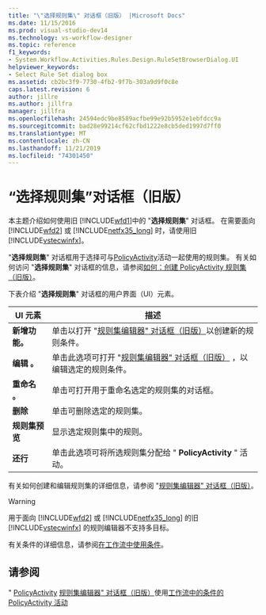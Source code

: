 ```yaml
---
title: "\"选择规则集\" 对话框（旧版） |Microsoft Docs"
ms.date: 11/15/2016
ms.prod: visual-studio-dev14
ms.technology: vs-workflow-designer
ms.topic: reference
f1_keywords:
- System.Workflow.Activities.Rules.Design.RuleSetBrowserDialog.UI
helpviewer_keywords:
- Select Rule Set dialog box
ms.assetid: cb2bc3f9-7730-4fb2-9f7b-303a9d9f0c8e
caps.latest.revision: 6
author: jillre
ms.author: jillfra
manager: jillfra
ms.openlocfilehash: 24594edc9be8589acfbe99e92b5952e1ebfdcc9a
ms.sourcegitcommit: bad28e99214cf62cfbd1222e8cb5ded1997d7ff0
ms.translationtype: MT
ms.contentlocale: zh-CN
ms.lasthandoff: 11/21/2019
ms.locfileid: "74301450"
---
```

# <a name="select-rule-set-dialog-box-legacy"></a>“选择规则集”对话框（旧版）
本主题介绍如何使用旧 [!INCLUDE[wfd1](../includes/wfd1-md.md)]中的 "**选择规则集**" 对话框。 在需要面向 [!INCLUDE[wfd2](../includes/wfd2-md.md)] 或 [!INCLUDE[netfx35_long](../includes/netfx35-long-md.md)] 时，请使用旧 [!INCLUDE[vstecwinfx](../includes/vstecwinfx-md.md)]。

 "**选择规则集**" 对话框用于选择可与[PolicyActivity](https://go.microsoft.com/fwlink?LinkID=65019)活动一起使用的规则集。 有关如何访问 "**选择规则集**" 对话框的信息，请参阅[如何：创建 PolicyActivity 规则集（旧版）](../workflow-designer/how-to-create-a-policyactivity-rule-set-legacy.md)。

 下表介绍 "**选择规则集**" 对话框的用户界面（UI）元素。

|UI 元素|描述|
|----------------|-----------------|
|**新增功能。**|单击以打开 "[规则集编辑器" 对话框（旧版）](../workflow-designer/rule-set-editor-dialog-box-legacy.md)以创建新的规则条件。|
|**编辑 。**|单击此选项可打开 "[规则集编辑器" 对话框（旧版）](../workflow-designer/rule-set-editor-dialog-box-legacy.md) ，以编辑选定的规则条件。|
|**重命名 。**|单击可打开用于重命名选定的规则集的对话框。|
|**删除**|单击可删除选定的规则集。|
|**规则集预览**|显示选定规则集中的规则。|
|**还行**|单击此选项可将所选规则集分配给 " **PolicyActivity** " 活动。|

 有关如何创建和编辑规则集的详细信息，请参阅 "[规则集编辑器" 对话框（旧版）](../workflow-designer/rule-set-editor-dialog-box-legacy.md)。

> [!WARNING]
> 用于面向 [!INCLUDE[wfd2](../includes/wfd2-md.md)] 或 [!INCLUDE[netfx35_long](../includes/netfx35-long-md.md)] 的旧 [!INCLUDE[vstecwinfx](../includes/vstecwinfx-md.md)] 的规则编辑器不支持多目标。

 有关条件的详细信息，请参阅[在工作流中使用条件](https://go.microsoft.com/fwlink?LinkID=65009)。

## <a name="see-also"></a>请参阅
 " [PolicyActivity](https://go.microsoft.com/fwlink?LinkID=65019) [规则集编辑器" 对话框（旧版）](../workflow-designer/rule-set-editor-dialog-box-legacy.md)使用[工作流中的条件](https://go.microsoft.com/fwlink?LinkID=65009)[的 PolicyActivity 活动](https://go.microsoft.com/fwlink?LinkID=65004)
